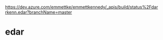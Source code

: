https://dev.azure.com/emmettke/emmettkennedy/_apis/build/status%2Fdarrkenn.edar?branchName=master

# edar
